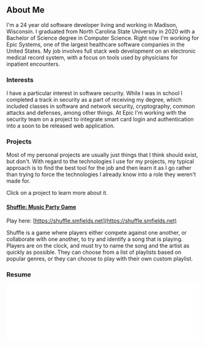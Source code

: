 ## About Me
I'm a 24 year old software developer living and working in Madison, Wisconsin. I graduated from North Carolina State University in 2020 with a Bachelor of Science degree in Computer Science. Right now I'm working for Epic Systems, one of the largest healthcare software companies in the United States. My job involves full stack web development on an electronic medical record system, with a focus on tools used by physicians for inpatient encounters.

### Interests
I have a particular interest in software security. While I was in school I completed a track in security as a part of receiving my degree, which included classes in software and network security, cryptography, common attacks and defenses, among other things. At Epic I'm working with the security team on a project to integrate smart card login and authentication into a soon to be released web application. 

### Projects
Most of my personal projects are usually just things that I think should exist, but don't. With regard to the technologies I use for my projects, my typical approach is to find the best tool for the job and then learn it as I go rather than trying to force the technologies I already know into a role they weren't made for.

Click on a project to learn more about it. 

#### [Shuffle: Music Party Game](Shuffle.md)
Play here: [https://shuffle.smfields.net](https://shuffle.smfields.net)

Shuffle is a game where players either compete against one another, or collaborate with one another, to try and identify a song that is playing. Players are on the clock, and must try to name the song and the artist as quickly as possible. They can choose from a list of playlists based on popular genres, or they can choose to play with their own custom playlist. 

### Resume
<embed src="/assets/img/2020Resume.pdf" type="application/pdf" width="100%" height="auto">